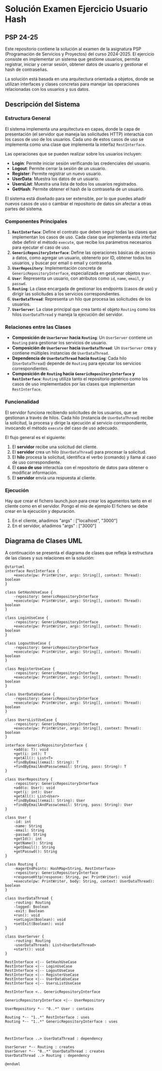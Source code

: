 # Solución Examen Ejercicio Usuario Hash
## PSP 24-25

Este repositorio contiene la solución al examen de la asignatura PSP (Programación de Servicios y Proyectos) del curso 2024-2025. El ejercicio consiste en implementar un sistema que gestione usuarios, permita registrar, iniciar y cerrar sesión, obtener datos de usuario y gestionar el hash de contraseñas.

La solución está basada en una arquitectura orientada a objetos, donde se utilizan interfaces y clases concretas para manejar las operaciones relacionadas con los usuarios y sus datos.

## Descripción del Sistema

### Estructura General

El sistema implementa una arquitectura en capas, donde la capa de presentación (el servidor que maneja las solicitudes HTTP) interactúa con los casos de uso de los usuarios. Cada uno de estos casos de uso se implementa como una clase que implementa la interfaz `RestInterface`.

Las operaciones que se pueden realizar sobre los usuarios incluyen:

- **Login**: Permite iniciar sesión verificando las credenciales del usuario.
- **Logout**: Permite cerrar la sesión de un usuario.
- **Register**: Permite registrar un nuevo usuario.
- **UserData**: Muestra los datos de un usuario.
- **UsersList**: Muestra una lista de todos los usuarios registrados.
- **GetHash**: Permite obtener el hash de la contraseña de un usuario.

El sistema está diseñado para ser extensible, por lo que puedes añadir nuevos casos de uso o cambiar el repositorio de datos sin afectar a otras partes del sistema.

### Componentes Principales

1. **`RestInterface`**: Define el contrato que deben seguir todas las clases que implementan los casos de uso. Cada clase que implementa esta interfaz debe definir el método `execute`, que recibe los parámetros necesarios para ejecutar el caso de uso.
2. **`GenericRepositoryInterface`**: Define las operaciones básicas de acceso a datos, como agregar un usuario, obtenerlo por ID, obtener todos los usuarios, y buscar por email o email y contraseña.
3. **`UserRepository`**: Implementación concreta de `GenericRepositoryInterface`, especializada en gestionar objetos `User`.
4. **`User`**: Representa un usuario, con atributos como `id`, `name`, `email`, y `passwd`.
5. **`Routing`**: La clase encargada de gestionar los endpoints (casos de uso) y dirigir las solicitudes a los servicios correspondientes.
6. **`UserDataThread`**: Representa un hilo que procesa las solicitudes de los usuarios.
7. **`UserServer`**: La clase principal que crea tanto el objeto `Routing` como los hilos `UserDataThread` y maneja la ejecución del servidor.

### Relaciones entre las Clases

- **Composición de `UserServer` hacia `Routing`**: Un `UserServer` contiene un `Routing` para gestionar los servicios de usuario.
- **Composición de `UserServer` hacia `UserDataThread`**: Un `UserServer` crea y contiene múltiples instancias de `UserDataThread`.
- **Dependencia de `UserDataThread` hacia `Routing`**: Cada hilo (`UserDataThread`) depende de `Routing` para ejecutar los servicios correspondientes.
- **Composición de `Routing` hacia `GenericRepositoryInterface` y `RestInterface`**: `Routing` utiliza tanto el repositorio genérico como los casos de uso implementados por las clases que implementan `RestInterface`.

### Funcionalidad

El servidor funciona recibiendo solicitudes de los usuarios, que se gestionan a través de hilos. Cada hilo (instancia de `UserDataThread`) recibe la solicitud, la procesa y dirige la ejecución al servicio correspondiente, invocando el método `execute` del caso de uso adecuado.

El flujo general es el siguiente:

1. El **servidor** recibe una solicitud del cliente.
2. El **servidor** crea un hilo (`UserDataThread`) para procesar la solicitud.
3. El **hilo** procesa la solicitud, identifica el verbo (comando) y llama al caso de uso correspondiente.
4. El **caso de uso** interactúa con el repositorio de datos para obtener o modificar información.
5. El **servidor** envía una respuesta al cliente.

### Ejecución

Hay que crear el fichero launch.json para crear los agumentos tanto en el cliente como en el servidor. Pongo el mio de ejemplo
El fichero se debe crear en la ejecución y depuración.

1. En el cliente, añadimos "args" : ["localhost", "3000"]
2. En el servidor, añadimos "args" : ["3000"]

## Diagrama de Clases UML

A continuación se presenta el diagrama de clases que refleja la estructura de las clases y sus relaciones en la solución:

```plantuml
@startuml
interface RestInterface {
    +execute(pw: PrintWriter, args: String[], context: Thread): boolean
}

class GetHashUseCase {
    -repository: GenericRepositoryInterface
    +execute(pw: PrintWriter, args: String[], context: Thread): boolean
}

class LoginUseCase {
    -repository: GenericRepositoryInterface
    +execute(pw: PrintWriter, args: String[], context: Thread): boolean
}

class LogoutUseCase {
    -repository: GenericRepositoryInterface
    +execute(pw: PrintWriter, args: String[], context: Thread): boolean
}

class RegisterUseCase {
    -repository: GenericRepositoryInterface
    +execute(pw: PrintWriter, args: String[], context: Thread): boolean
}

class UserDataUseCase {
    -repository: GenericRepositoryInterface
    +execute(pw: PrintWriter, args: String[], context: Thread): boolean
}

class UsersListUseCase {
    -repository: GenericRepositoryInterface
    +execute(pw: PrintWriter, args: String[], context: Thread): boolean
}

interface GenericRepositoryInterface {
    +add(o: T): void
    +get(i: int): T
    +getAll(): List<T>
    +findByEmail(email: String): T
    +findByEmailAndPassw(email: String, pass: String): T
}

class UserRepository {
    -repository: GenericRepositoryInterface
    +add(o: User): void
    +get(i: int): User
    +getAll(): List<User>
    +findByEmail(email: String): User
    +findByEmailAndPassw(email: String, pass: String): User
}

class User {
    -id: int
    -name: String
    -email: String
    -passwd: String
    +getId(): int
    +getName(): String
    +getEmail(): String
    +getPasswd(): String
}

class Routing {
    -magerEndPoints: HashMap<String, RestInterface>
    -repository: GenericRepositoryInterface
    +responseHttp(response: String, pw: PrintWriter): void
    +execute(pw: PrintWriter, body: String, context: UserDataThread): boolean
}

class UserDataThread {
    -routing: Routing
    -logged: Boolean
    -exit: Boolean
    +run(): void
    +setLogin(Boolean): void
    +setExit(Boolean): void
}

class UserServer {
    -routing: Routing
    -userDataThreads: List<UserDataThread>
    +start(): void
}

RestInterface <|-- GetHashUseCase
RestInterface <|-- LoginUseCase
RestInterface <|-- LogoutUseCase
RestInterface <|-- RegisterUseCase
RestInterface <|-- UserDataUseCase
RestInterface <|-- UsersListUseCase

RestInterface <.. GenericRepositoryInterface

GenericRepositoryInterface <|-- UserRepository

UserRepository *-- "0..*" User : contains

Routing *-- "1..*" RestInterface : uses
Routing *-- "1..*" GenericRepositoryInterface : uses



RestInterface ..> UserDataThread : dependency

UserServer *-- Routing : creates
UserServer *-- "0..*" UserDataThread : creates
UserDataThread ..> Routing : dependency

@enduml

